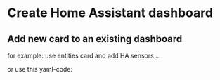 # Create Home Assistant dashboard

## Add new card to an existing dashboard
for example: use entities card and add HA sensors ...

or use this yaml-code:





